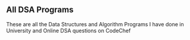 ## All DSA Programs
These are all the Data Structures and Algorithm Programs I have done in University and Online DSA questions on CodeChef
